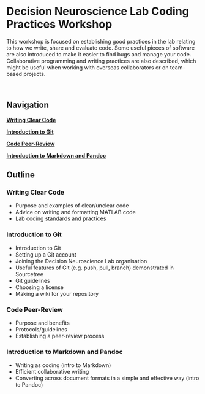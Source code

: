 # Decision Neuroscience Lab Coding Practices Workshop

This workshop is focused on establishing good practices in the lab relating to how we write, share and evaluate code. Some useful pieces of software are also introduced to make it easier to find bugs and manage your code. Collaborative programming and writing practices are also described, which might be useful when working with overseas collaborators or on team-based projects.

<br/>

## Navigation

[**Writing Clear Code**](https://github.com/Decision-Neuroscience-Lab/coding-workshop-material/blob/master/Writing-Clear-Code.md)

[**Introduction to Git**](https://github.com/Decision-Neuroscience-Lab/coding-workshop-material/blob/master/Introduction-to-Git.md)

[**Code Peer-Review**](https://github.com/Decision-Neuroscience-Lab/coding-workshop-material/blob/master/Code-Peer-Review.md)

[**Introduction to Markdown and Pandoc**](https://github.com/Decision-Neuroscience-Lab/coding-workshop-material/blob/master/Intro-to-Markdown-and-Pandoc.md)


## Outline

### Writing Clear Code

* Purpose and examples of clear/unclear code
* Advice on writing and formatting MATLAB code
* Lab coding standards and practices


### Introduction to Git

* Introduction to Git
* Setting up a Git account
* Joining the Decision Neuroscience Lab organisation
* Useful features of Git (e.g. push, pull, branch) demonstrated in Sourcetree
* Git guidelines
* Choosing a license
* Making a wiki for your repository


### Code Peer-Review

* Purpose and benefits
* Protocols/guidelines
* Establishing a peer-review process


### Introduction to Markdown and Pandoc

* Writing as coding (intro to Markdown)
* Efficient collaborative writing
* Converting across document formats in a simple and effective way (intro to Pandoc)

 



